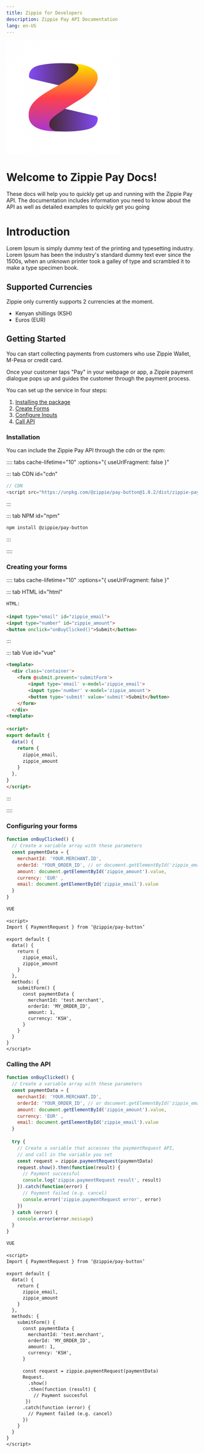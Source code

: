 ```yaml
---
title: Zippie for Developers
description: Zippie Pay API Documentation
lang: en-US
---
```


![Image of Yaktocat](/assets/images/zippie-icon.png)

# Welcome to Zippie Pay Docs!

These docs will help you to quickly get up and running with the Zippie Pay API. The documentation includes information you need to know about the API as well as detailed examples to quickly get you going

# Introduction
Lorem Ipsum is simply dummy text of the printing and typesetting industry. Lorem Ipsum has been the industry's standard dummy text ever since the 1500s, when an unknown printer took a galley of type and scrambled it to make a type specimen book.

## Supported Currencies

Zippie only currently supports 2 currencies at the moment.

- Kenyan shillings (KSH)
- Euros (EUR)

## Getting Started

You can start collecting payments from customers who use Zippie Wallet, M-Pesa or credit card.

Once your customer taps "Pay" in your webpage or app, a Zippie payment dialogue pops up and guides the customer through the payment process.

You can set up the service in four steps:

1. [Installing the package](#)
2. [Create Forms](#)
3. [Configure Inputs](#)
4. [Call API](#)


### Installation

You can include the Zippie Pay API through the cdn or the npm: 

:::: tabs cache-lifetime="10" :options="{ useUrlFragment: false }"

::: tab CDN id="cdn" 
```PHP
// CDN
<script src="https://unpkg.com/@zippie/pay-button@1.0.2/dist/zippie-pay.js"></script>

```
:::


::: tab NPM id="npm"
```bash
npm install @zippie/pay-button
```
:::

::::

### Creating your forms



:::: tabs cache-lifetime="10" :options="{ useUrlFragment: false }"

::: tab HTML id="html" 

```html
HTML:

<input type="email" id="zippie_email">
<input type="number" id="zippie_amount">
<button onclick="onBuyClicked()">Submit</button>
```
:::


::: tab Vue id="vue"
```HTML
<template>
  <div class='container'>
    <form @submit.prevent='submitForm'>
        <input type='email' v-model='zippie_email'>
        <input type='number' v-model='zippie_amount'>
        <button type='submit' value='submit'>Submit</button>	
    </form>
  </div>
<template>

<script>
export default {
  data() {
    return { 
      zippie_email,
      zippie_amount
    }
  },
}
</script>
```
:::

::::


### Configuring your forms
```javascript
function onBuyClicked() {
  // Create a variable array with these parameters
  const paymentData = {
    merchantId: 'YOUR.MERCHANT.ID',
    orderId: 'YOUR_ORDER_ID', // or document.getElementById('zippie_email') if you don't have an orderId
    amount: document.getElementById('zippie_amount').value,
    currency: 'EUR' ,
    email: document.getElementById('zippie_email').value
  }
}
```

```vue
VUE

<script>
Import { PaymentRequest } from ‘@zippie/pay-button’

export default {
  data() {
    return { 
      zippie_email,
      zippie_amount
    }
  },
  methods: {
    submitForm() {
      const paymentData {
        merchantId: 'test.merchant',
        orderId: 'MY_ORDER_ID',
        amount: 1,
        currency: 'KSH',
      }
    }
  }
} 
</script>

```
### Calling the API
```javascript
function onBuyClicked() {
  // Create a variable array with these parameters
  const paymentData = {
    merchantId: 'YOUR.MERCHANT.ID',
    orderId: 'YOUR_ORDER_ID', // or document.getElementById('zippie_email') if you don't have an orderId
    amount: document.getElementById('zippie_amount').value,
    currency: 'EUR' ,
    email: document.getElementById('zippie_email').value
  }

  try {
    // Create a variable that accesses the paymentRequest API, 
    // and call in the variable you set
    const request = zippie.paymentRequest(paymentData)  
    request.show().then(function(result) {
      // Payment successful
      console.log('zippie.paymentRequest result', result)
    }).catch(function(error) {
      // Payment failed (e.g. cancel)
      console.error('zippie.paymentRequest error', error)
    })
  } catch (error) {
    console.error(error.message)
  }
}
```

```vue
VUE

<script>
Import { PaymentRequest } from ‘@zippie/pay-button’

export default {
  data() {
    return { 
      zippie_email,
      zippie_amount
    }
  },
  methods: {
    submitForm() {
      const paymentData {
        merchantId: 'test.merchant',
        orderId: 'MY_ORDER_ID',
        amount: 1,
        currency: 'KSH',
      }

      const request = zippie.paymentRequest(paymentData)
      Request.
        .show()
        .then(function (result) {
          // Payment succesful
       }) 
      .catch(function (error) {
        // Payment failed (e.g. cancel)
      })
    }
  }
} 
</script>

```